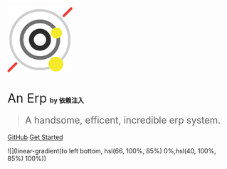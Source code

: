 <img src="media/coverpage-img.png" width="146px">

# <span style="font-weight:400;">An Erp</span> <span style="font-size:14px">by 依赖注入</span>

> <span style="line-height:1.8rem;font-weight:400;font-size:1.3rem">A handsome, efficent, incredible erp system.<span>

[GitHub](https://github.com/dependency-inject/an-erp)
[Get Started](#about-docs)

<!-- background image -->
![](linear-gradient(to left bottom, hsl(66, 100%, 85%) 0%,hsl(40, 100%, 85%) 100%))
